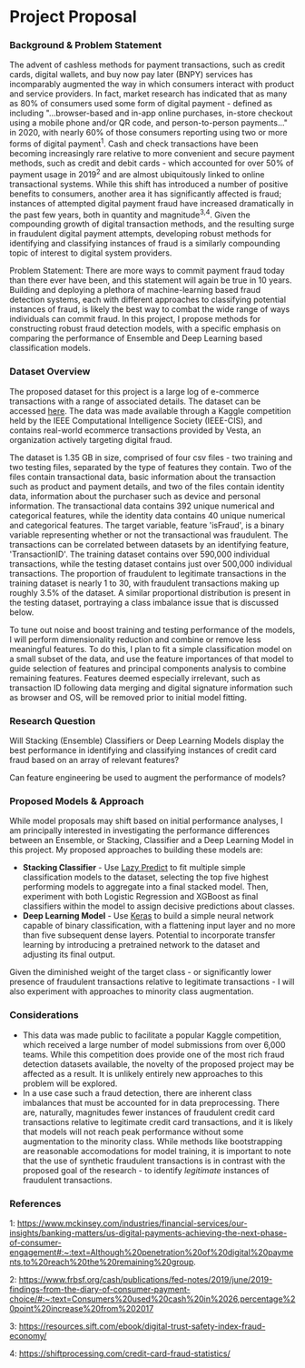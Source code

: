 # **Project Proposal**
### Background & Problem Statement

The advent of cashless methods for payment transactions, such as credit cards, digital wallets, and buy now pay later (BNPY) services has incomparably augmented the way in which consumers interact with product and service providers. In fact, market research has indicated that as many as 80% of consumers used some form of digital payment - defined as including "...browser-based and in-app online purchases, in-store checkout using a mobile phone and/or QR code, and person-to-person payments..."  in 2020, with nearly 60% of those consumers reporting using two or more forms of digital payment<sup>1</sup>. Cash and check transactions have been becoming increasingly rare relative to more convenient and secure payment methods, such as credit and debit cards - which accounted for over 50% of payment usage in 2019<sup>2</sup> and are almost ubiquitously linked to online transactional systems. While this shift has introduced a number of positive benefits to consumers, another area it has significantly affected is fraud; instances of attempted digital payment fraud have increased dramatically in the past few years, both in quantity and magnitude<sup>3,4</sup>. Given the compounding growth of digital transaction methods, and the resulting surge in fraudulent digital payment attempts, developing robust methods for identifying and classifying instances of fraud is a similarly compounding topic of interest to digital system providers. 

Problem Statement: There are more ways to commit payment fraud today than there ever have been, and this statement will again be true in 10 years. Building and deploying a plethora of machine-learning based fraud detection systems, each with different approaches to classifying potential instances of fraud, is likely the best way to combat the wide range of ways individuals can commit fraud. In this project, I propose methods for constructing robust fraud detection models, with a specific emphasis on comparing the performance of Ensemble and Deep Learning based classification models. 

### Dataset Overview

The proposed dataset for this project is a large log of e-commerce transactions with a range of associated details. The dataset can be accessed [here](https://www.kaggle.com/competitions/ieee-fraud-detection/data). The data was made available through a Kaggle competition held by the IEEE Computational Intelligence Society (IEEE-CIS), and contains real-world ecommerce transactions provided by Vesta, an organization actively targeting digital fraud. 

The dataset is 1.35 GB in size, comprised of four csv files - two training and two testing files, separated by the type of features they contain. Two of the files contain transactional data, basic information about the transaction such as product and payment details, and two of the files contain identity data, information about the purchaser such as device and personal information. The transactional data contains 392 unique numerical and categorical features, while the identity data contains 40 unique numerical and categorical features. The target variable, feature 'isFraud', is a binary variable representing whether or not the transactional was fraudulent. The transactions can be correlated between datasets by an identifying feature, 'TransactionID'. The training dataset contains over 590,000 individual transactions, while the testing dataset contains just over 500,000 individual transactions. The proportion of fraudulent to legitimate transactions in the training dataset is nearly 1 to 30, with fraudulent transactions making up roughly 3.5% of the dataset. A similar proportional distribution is present in the testing dataset, portraying a class imbalance issue that is discussed below. 

To tune out noise and boost training and testing performance of the models, I will perform dimensionality reduction and combine or remove less meaningful features. To do this, I plan to fit a simple classification model on a small subset of the data, and use the feature importances of that model to guide selection of features and principal components analysis to combine remaining features. Features deemed especially irrelevant, such as transaction ID following data merging and digital signature information such as browser and OS, will be removed prior to initial model fitting.

### Research Question

Will Stacking (Ensemble) Classifiers or Deep Learning Models display the best performance in identifying and classifying instances of credit card fraud based on an array of relevant features? 

Can feature engineering be used to augment the performance of models?

### Proposed Models & Approach

While model proposals may shift based on initial performance analyses, I am principally interested in investigating the performance differences between an Ensemble, or Stacking, Classifier and a Deep Learning Model in this project. My proposed approaches to building these models are: 

* **Stacking Classifier** - Use [Lazy Predict](https://lazypredict.readthedocs.io/en/latest/) to fit multiple simple classification models to the dataset, selecting the top five highest performing models to aggregate into a final stacked model. Then, experiment with both Logistic Regression and XGBoost as final classifiers within the model to assign decisive predictions about classes. 
*  **Deep Learning Model** - Use [Keras](https://keras.io/) to build a simple neural network capable of binary classification, with a flattening input layer and no more than five subsequent dense layers. Potential to incorporate transfer learning by introducing a pretrained network to the dataset and adjusting its final output. 

Given the diminished weight of the target class - or significantly lower presence of fraudulent transactions relative to legitimate transactions - I will also experiment with approaches to minority class augmentation.

### Considerations

* This data was made public to facilitate a popular Kaggle competition, which received a large number of model submissions from over 6,000 teams. While this competition does provide one of the most rich fraud detection datasets available, the novelty of the proposed project may be affected as a result. It is unlikely entirely new approaches to this problem will be explored.
* In a use case such a fraud detection, there are inherent class imbalances that must be accounted for in data preprocessing. There are, naturally, magnitudes fewer instances of fraudulent credit card transactions relative to legitimate credit card transactions, and it is likely that models will not reach peak performance without some augmentation to the minority class. While methods like bootstrapping are reasonable accomodations for model training, it is important to note that the use of synthetic fraudulent transactions is in contrast with the proposed goal of the research - to identify *legitimate* instances of fraudulent transactions. 

### References

1: https://www.mckinsey.com/industries/financial-services/our-insights/banking-matters/us-digital-payments-achieving-the-next-phase-of-consumer-engagement#:~:text=Although%20penetration%20of%20digital%20payments,to%20reach%20the%20remaining%20group.

2: https://www.frbsf.org/cash/publications/fed-notes/2019/june/2019-findings-from-the-diary-of-consumer-payment-choice/#:~:text=Consumers%20used%20cash%20in%2026,percentage%20point%20increase%20from%202017

3: https://resources.sift.com/ebook/digital-trust-safety-index-fraud-economy/

4: https://shiftprocessing.com/credit-card-fraud-statistics/

